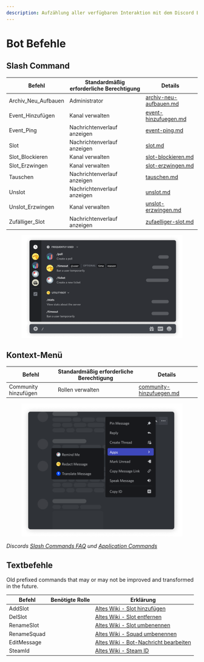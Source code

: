 ```yaml
---
description: Aufzählung aller verfügbaren Interaktion mit dem Discord Bot.
---
```


# Bot Befehle

## Slash Command

| Befehl                | Standardmäßig erforderliche Berechtigung | Details                                                    |
| --------------------- | ---------------------------------------- | ---------------------------------------------------------- |
| Archiv\_Neu\_Aufbauen | Administrator                            | [archiv-neu-aufbauen.md](archiv-neu-aufbauen.md "mention") |
| Event\_Hinzufügen     | Kanal verwalten                          | [event-hinzufuegen.md](event-hinzufuegen.md "mention")     |
| Event\_Ping           | Nachrichtenverlauf anzeigen              | [event-ping.md](event-ping.md "mention")                   |
| Slot                  | Nachrichtenverlauf anzeigen              | [slot.md](slot.md "mention")                               |
| Slot\_Blockieren      | Kanal verwalten                          | [slot-blockieren.md](slot-blockieren.md "mention")         |
| Slot\_Erzwingen       | Kanal verwalten                          | [slot-erzwingen.md](slot-erzwingen.md "mention")           |
| Tauschen              | Nachrichtenverlauf anzeigen              | [tauschen.md](tauschen.md "mention")                       |
| Unslot                | Nachrichtenverlauf anzeigen              | [unslot.md](unslot.md "mention")                           |
| Unslot\_Erzwingen     | Kanal verwalten                          | [unslot-erzwingen.md](unslot-erzwingen.md "mention")       |
| Zufälliger\_Slot      | Nachrichtenverlauf anzeigen              | [zufaelliger-slot.md](zufaelliger-slot.md "mention")       |

<figure><img src="../../../../.gitbook/assets/discord-slash-command.png" alt=""><figcaption></figcaption></figure>

## Kontext-Menü

| Befehl               | Standardmäßig erforderliche Berechtigung | Details                                                        |
| -------------------- | ---------------------------------------- | -------------------------------------------------------------- |
| Community hinzufügen | Rollen verwalten                         | [community-hinzufuegen.md](community-hinzufuegen.md "mention") |

<figure><img src="../../../../.gitbook/assets/discord-message-context-menu (1).png" alt=""><figcaption></figcaption></figure>

_Discords_ [_Slash Commands FAQ_](https://support.discord.com/hc/de/articles/1500000368501-Slash-Commands-FAQ) _und_ [_Application Commands_](https://discord.com/developers/docs/interactions/application-commands)

## Textbefehle

Old prefixed commands that may or may not be improved and transformed in the future.

<table><thead><tr><th>Befehl</th><th data-type="select">Benötigte Rolle</th><th>Erklärung</th></tr></thead><tbody><tr><td>AddSlot</td><td></td><td><a href="https://wiki.armamachtbock.de/de/Slotbot/Befehle/EventManage/AddSlot">Altes Wiki - Slot hinzufügen</a></td></tr><tr><td>DelSlot</td><td></td><td><a href="https://wiki.armamachtbock.de/de/Slotbot/Befehle/EventManage/DelSlot">Altes Wiki - Slot entfernen</a></td></tr><tr><td>RenameSlot</td><td></td><td><a href="https://wiki.armamachtbock.de/de/Slotbot/Befehle/EventManage/RenameSlot">Altes Wiki - Slot umbenennen</a></td></tr><tr><td>RenameSquad</td><td></td><td><a href="https://wiki.armamachtbock.de/de/Slotbot/Befehle/EventManage/RenameSquad">Altes Wiki - Squad umbenennen</a></td></tr><tr><td>EditMessage</td><td></td><td><a href="https://wiki.armamachtbock.de/de/Slotbot/Befehle/EventManage/EditMessage">Altes Wiki - Bot-Nachricht bearbeiten</a></td></tr><tr><td>SteamId</td><td></td><td><a href="https://wiki.armamachtbock.de/de/Slotbot/Befehle/Everyone/SteamId">Altes Wiki - Steam ID</a></td></tr></tbody></table>
